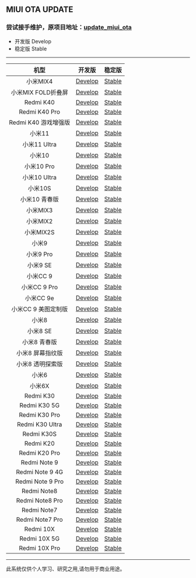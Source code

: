 ## MIUI OTA UPDATE

### 尝试接手维护，原项目地址：[update_miui_ota](https://github.com/mooseIre/update_miui_ota)

- 开发版 Develop
- 稳定版 Stable

 ---- 
|机型|开发版|稳定版|
| :----: | :----: | :----: |
|小米MIX4| [Develop](https://github.com/Petit-Abba/update_miui_ota/blob/master/Develop/小米MIX4.md)| [Stable](https://github.com/Petit-Abba/update_miui_ota/blob/master/Stable/小米MIX4.md)|
|小米MIX FOLD折叠屏| [Develop](https://github.com/Petit-Abba/update_miui_ota/blob/master/Develop/小米MIX%20FOLD折叠屏.md)| [Stable](https://github.com/Petit-Abba/update_miui_ota/blob/master/Stable/小米MIX%20FOLD折叠屏.md)|
|Redmi K40| [Develop](https://github.com/Petit-Abba/update_miui_ota/blob/master/Develop/Redmi%20K40.md)| [Stable](https://github.com/Petit-Abba/update_miui_ota/blob/master/Stable/Redmi%20K40.md)|
|Redmi K40 Pro| [Develop](https://github.com/Petit-Abba/update_miui_ota/blob/master/Develop/Redmi%20K40%20Pro.md)| [Stable](https://github.com/Petit-Abba/update_miui_ota/blob/master/Stable/Redmi%20K40%20Pro.md)|
|Redmi K40 游戏增强版| [Develop](https://github.com/Petit-Abba/update_miui_ota/blob/master/Develop/Redmi%20K40%20游戏增强版.md)| [Stable](https://github.com/Petit-Abba/update_miui_ota/blob/master/Stable/Redmi%20K40%20游戏增强版.md)|
|小米11| [Develop](https://github.com/Petit-Abba/update_miui_ota/blob/master/Develop/小米11.md)| [Stable](https://github.com/Petit-Abba/update_miui_ota/blob/master/Stable/小米11.md)|
|小米11 Ultra| [Develop](https://github.com/Petit-Abba/update_miui_ota/blob/master/Develop/小米11%20Ultra.md)| [Stable](https://github.com/Petit-Abba/update_miui_ota/blob/master/Stable/小米11%20Ultra.md)|
|小米10| [Develop](https://github.com/Petit-Abba/update_miui_ota/blob/master/Develop/小米10.md)| [Stable](https://github.com/Petit-Abba/update_miui_ota/blob/master/Stable/小米10.md)|
|小米10 Pro| [Develop](https://github.com/Petit-Abba/update_miui_ota/blob/master/Develop/小米10%20Pro.md)| [Stable](https://github.com/Petit-Abba/update_miui_ota/blob/master/Stable/小米10%20Pro.md)|
|小米10 Ultra| [Develop](https://github.com/Petit-Abba/update_miui_ota/blob/master/Develop/小米10%20Ultra.md)| [Stable](https://github.com/Petit-Abba/update_miui_ota/blob/master/Stable/小米10%20Ultra.md)|
|小米10S| [Develop](https://github.com/Petit-Abba/update_miui_ota/blob/master/Develop/小米10S.md)| [Stable](https://github.com/Petit-Abba/update_miui_ota/blob/master/Stable/小米10S.md)|
|小米10 青春版| [Develop](https://github.com/Petit-Abba/update_miui_ota/blob/master/Develop/小米10%20青春版.md)| [Stable](https://github.com/Petit-Abba/update_miui_ota/blob/master/Stable/小米10%20青春版.md)|
|小米MIX3| [Develop](https://github.com/Petit-Abba/update_miui_ota/blob/master/Develop/小米MIX3.md)| [Stable](https://github.com/Petit-Abba/update_miui_ota/blob/master/Stable/小米MIX3.md)|
|小米MIX2| [Develop](https://github.com/Petit-Abba/update_miui_ota/blob/master/Develop/小米MIX2.md)| [Stable](https://github.com/Petit-Abba/update_miui_ota/blob/master/Stable/小米MIX2.md)|
|小米MIX2S| [Develop](https://github.com/Petit-Abba/update_miui_ota/blob/master/Develop/小米MIX2S.md)| [Stable](https://github.com/Petit-Abba/update_miui_ota/blob/master/Stable/小米MIX2S.md)|
|小米9| [Develop](https://github.com/Petit-Abba/update_miui_ota/blob/master/Develop/小米9.md)| [Stable](https://github.com/Petit-Abba/update_miui_ota/blob/master/Stable/小米9.md)|
|小米9 Pro| [Develop](https://github.com/Petit-Abba/update_miui_ota/blob/master/Develop/小米9%20Pro.md)| [Stable](https://github.com/Petit-Abba/update_miui_ota/blob/master/Stable/小米9%20Pro.md)|
|小米9 SE| [Develop](https://github.com/Petit-Abba/update_miui_ota/blob/master/Develop/小米9%20SE.md)| [Stable](https://github.com/Petit-Abba/update_miui_ota/blob/master/Stable/小米9%20SE.md)|
|小米CC 9| [Develop](https://github.com/Petit-Abba/update_miui_ota/blob/master/Develop/小米CC%209.md)| [Stable](https://github.com/Petit-Abba/update_miui_ota/blob/master/Stable/小米CC%209.md)|
|小米CC 9 Pro| [Develop](https://github.com/Petit-Abba/update_miui_ota/blob/master/Develop/小米CC%209%20Pro.md)| [Stable](https://github.com/Petit-Abba/update_miui_ota/blob/master/Stable/小米CC%209%20Pro.md)|
|小米CC 9e| [Develop](https://github.com/Petit-Abba/update_miui_ota/blob/master/Develop/小米CC%209e.md)| [Stable](https://github.com/Petit-Abba/update_miui_ota/blob/master/Stable/小米CC%209e.md)|
|小米CC 9 美图定制版| [Develop](https://github.com/Petit-Abba/update_miui_ota/blob/master/Develop/小米CC%209%20美图定制版.md)| [Stable](https://github.com/Petit-Abba/update_miui_ota/blob/master/Stable/小米CC%209%20美图定制版.md)|
|小米8| [Develop](https://github.com/Petit-Abba/update_miui_ota/blob/master/Develop/小米8.md)| [Stable](https://github.com/Petit-Abba/update_miui_ota/blob/master/Stable/小米8.md)|
|小米8 SE| [Develop](https://github.com/Petit-Abba/update_miui_ota/blob/master/Develop/小米8%20SE.md)| [Stable](https://github.com/Petit-Abba/update_miui_ota/blob/master/Stable/小米8%20SE.md)|
|小米8 青春版| [Develop](https://github.com/Petit-Abba/update_miui_ota/blob/master/Develop/小米8%20青春版.md)| [Stable](https://github.com/Petit-Abba/update_miui_ota/blob/master/Stable/小米8%20青春版.md)|
|小米8 屏幕指纹版| [Develop](https://github.com/Petit-Abba/update_miui_ota/blob/master/Develop/小米8%20屏幕指纹版.md)| [Stable](https://github.com/Petit-Abba/update_miui_ota/blob/master/Stable/小米8%20屏幕指纹版.md)|
|小米8 透明探索版| [Develop](https://github.com/Petit-Abba/update_miui_ota/blob/master/Develop/小米8%20透明探索版.md)| [Stable](https://github.com/Petit-Abba/update_miui_ota/blob/master/Stable/小米8%20透明探索版.md)|
|小米6| [Develop](https://github.com/Petit-Abba/update_miui_ota/blob/master/Develop/小米6.md)| [Stable](https://github.com/Petit-Abba/update_miui_ota/blob/master/Stable/小米6.md)|
|小米6X| [Develop](https://github.com/Petit-Abba/update_miui_ota/blob/master/Develop/小米6X.md)| [Stable](https://github.com/Petit-Abba/update_miui_ota/blob/master/Stable/小米6X.md)|
|Redmi K30| [Develop](https://github.com/Petit-Abba/update_miui_ota/blob/master/Develop/Redmi%20K30.md)| [Stable](https://github.com/Petit-Abba/update_miui_ota/blob/master/Stable/Redmi%20K30.md)|
|Redmi K30 5G| [Develop](https://github.com/Petit-Abba/update_miui_ota/blob/master/Develop/Redmi%20K30%205G.md)| [Stable](https://github.com/Petit-Abba/update_miui_ota/blob/master/Stable/Redmi%20K30%205G.md)|
|Redmi K30 Pro| [Develop](https://github.com/Petit-Abba/update_miui_ota/blob/master/Develop/Redmi%20K30%20Pro.md)| [Stable](https://github.com/Petit-Abba/update_miui_ota/blob/master/Stable/Redmi%20K30%20Pro.md)|
|Redmi K30 Ultra| [Develop](https://github.com/Petit-Abba/update_miui_ota/blob/master/Develop/Redmi%20K30%20Ultra.md)| [Stable](https://github.com/Petit-Abba/update_miui_ota/blob/master/Stable/Redmi%20K30%20Ultra.md)|
|Redmi K30S| [Develop](https://github.com/Petit-Abba/update_miui_ota/blob/master/Develop/Redmi%20K30S.md)| [Stable](https://github.com/Petit-Abba/update_miui_ota/blob/master/Stable/Redmi%20K30S.md)|
|Redmi K20| [Develop](https://github.com/Petit-Abba/update_miui_ota/blob/master/Develop/Redmi%20K20.md)| [Stable](https://github.com/Petit-Abba/update_miui_ota/blob/master/Stable/Redmi%20K20.md)|
|Redmi K20 Pro| [Develop](https://github.com/Petit-Abba/update_miui_ota/blob/master/Develop/Redmi%20K20%20Pro.md)| [Stable](https://github.com/Petit-Abba/update_miui_ota/blob/master/Stable/Redmi%20K20%20Pro.md)|
|Redmi Note 9| [Develop](https://github.com/Petit-Abba/update_miui_ota/blob/master/Develop/Redmi%20Note%209.md)| [Stable](https://github.com/Petit-Abba/update_miui_ota/blob/master/Stable/Redmi%20Note%209.md)|
|Redmi Note 9 4G| [Develop](https://github.com/Petit-Abba/update_miui_ota/blob/master/Develop/Redmi%20Note%209%204G.md)| [Stable](https://github.com/Petit-Abba/update_miui_ota/blob/master/Stable/Redmi%20Note%209%204G.md)|
|Redmi Note 9 Pro| [Develop](https://github.com/Petit-Abba/update_miui_ota/blob/master/Develop/Redmi%20Note%209%20Pro.md)| [Stable](https://github.com/Petit-Abba/update_miui_ota/blob/master/Stable/Redmi%20Note%209%20Pro.md)|
|Redmi Note8| [Develop](https://github.com/Petit-Abba/update_miui_ota/blob/master/Develop/Redmi%20Note8.md)| [Stable](https://github.com/Petit-Abba/update_miui_ota/blob/master/Stable/Redmi%20Note8.md)|
|Redmi Note8 Pro| [Develop](https://github.com/Petit-Abba/update_miui_ota/blob/master/Develop/Redmi%20Note8%20Pro.md)| [Stable](https://github.com/Petit-Abba/update_miui_ota/blob/master/Stable/Redmi%20Note8%20Pro.md)|
|Redmi Note7| [Develop](https://github.com/Petit-Abba/update_miui_ota/blob/master/Develop/Redmi%20Note7.md)| [Stable](https://github.com/Petit-Abba/update_miui_ota/blob/master/Stable/Redmi%20Note7.md)|
|Redmi Note7 Pro| [Develop](https://github.com/Petit-Abba/update_miui_ota/blob/master/Develop/Redmi%20Note7%20Pro.md)| [Stable](https://github.com/Petit-Abba/update_miui_ota/blob/master/Stable/Redmi%20Note7%20Pro.md)|
|Redmi 10X| [Develop](https://github.com/Petit-Abba/update_miui_ota/blob/master/Develop/Redmi%2010X.md)| [Stable](https://github.com/Petit-Abba/update_miui_ota/blob/master/Stable/Redmi%2010X.md)|
|Redmi 10X 5G| [Develop](https://github.com/Petit-Abba/update_miui_ota/blob/master/Develop/Redmi%2010X%205G.md)| [Stable](https://github.com/Petit-Abba/update_miui_ota/blob/master/Stable/Redmi%2010X%205G.md)|
|Redmi 10X Pro| [Develop](https://github.com/Petit-Abba/update_miui_ota/blob/master/Develop/Redmi%2010X%20Pro.md)| [Stable](https://github.com/Petit-Abba/update_miui_ota/blob/master/Stable/Redmi%2010X%20Pro.md)|
 ---- 
此系统仅供个人学习、研究之用,请勿用于商业用途。
